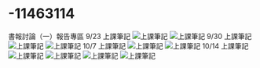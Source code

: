# -11463114
書報討論（一）報告專區
9/23 上課筆記
![上課筆記](書報討論一/9月23號.png)
![上課筆記](書報討論一/9月23號(2).png)
9/30 上課筆記
![上課筆記](書報討論一/9月30號.png)
![上課筆記](書報討論一/9月30號(2).png)
10/7 上課筆記
![上課筆記](書報討論一/10月7號.png)
![上課筆記](書報討論一/10月7號(2).png)
10/14 上課筆記
![上課筆記](書報討論一/10月14號.png)
![上課筆記](書報討論一/10月14號(2).png)
![上課筆記](書報討論一/10月14號(3).png)
![上課筆記](書報討論一/10月14號(4).png)
